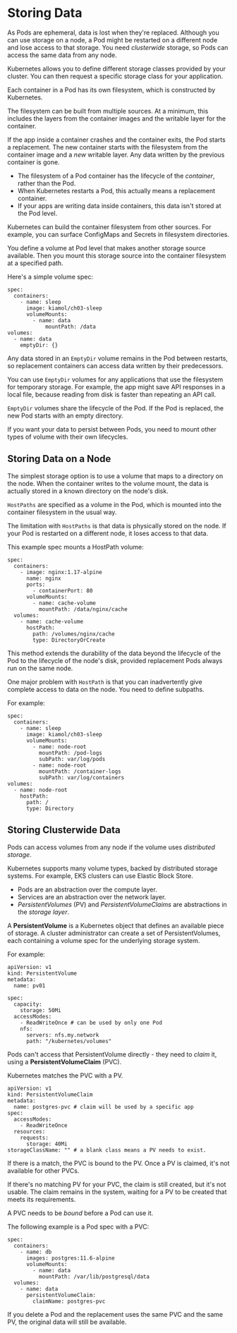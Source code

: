 # Storing Data

As Pods are ephemeral, data is lost when they're replaced. Although you can use storage on a node, a Pod might be restarted on a different node and lose access to that storage. You need *clusterwide* storage, so Pods can access the same data from any node.

Kubernetes allows you to define different storage classes provided by your cluster. You can then request a specific storage class for your application.

Each container in a Pod has its own filesystem, which is constructed by Kubernetes.

The filesystem can be built from multiple sources. At a minimum, this includes the layers from the container images and the writable layer for the container.

If the app inside a container crashes and the container exits, the Pod starts a replacement. The new container starts with the filesystem from the container image and a *new* writable layer. Any data written by the previous container is gone.

- The filesystem of a Pod container has the lifecycle of the *container*, rather than the Pod. 
- When Kubernetes restarts a Pod, this actually means a replacement container.
- If your apps are writing data inside containers, this data isn't stored at the Pod level.

Kubernetes can build the container filesystem from other sources. For example, you can surface ConfigMaps and Secrets in filesystem directories.

You define a volume at Pod level that makes another storage source available. Then you mount this storage source into the container filesystem at a specified path.

Here's a simple volume spec:

```
spec:
  containers:
    - name: sleep
      image: kiamol/ch03-sleep
      volumeMounts:
        - name: data
            mountPath: /data
volumes:
  - name: data
    emptyDir: {}
```

Any data stored in an `EmptyDir` volume remains in the Pod between restarts, so replacement containers can access data written by their predecessors.

You can use `EmptyDir` volumes for any applications that use the filesystem for temporary storage. For example, the app might save API responses in a local file, because reading from disk is faster than repeating an API call.

`EmptyDir` volumes share the lifecycle of the Pod. If the Pod is replaced, the new Pod starts with an empty directory. 

If you want your data to persist between Pods, you need to mount other types of volume with their own lifecycles.

## Storing Data on a Node

The simplest storage option is to use a volume that maps to a directory on the node. When the container writes to the volume mount, the data is actually stored in a known directory on the node's disk.

`HostPaths` are specified as a volume in the Pod, which is mounted into the container filesystem in the usual way. 

The limitation with `HostPaths` is that data is physically stored on the node. If your Pod is restarted on a different node, it loses access to that data.

This example spec mounts a HostPath volume:

```
spec: 
  containers:
    - image: nginx:1.17-alpine
      name: nginx
      ports:
        - containerPort: 80
      volumeMounts:
        - name: cache-volume
          mountPath: /data/nginx/cache
  volumes:
    - name: cache-volume
      hostPath:
        path: /volumes/nginx/cache
        type: DirectoryOrCreate
```

This method extends the durability of the data beyond the lifecycle of the Pod to the lifecycle of the node's disk, provided replacement Pods always run on the same node.

One major problem with `HostPath` is that you can inadvertently give complete access to data on the node. You need to define subpaths.

For example:

```
spec:
  containers:
    - name: sleep
      image: kiamol/ch03-sleep
      volumeMounts:
        - name: node-root
          mountPath: /pod-logs
          subPath: var/log/pods
        - name: node-root
          mountPath: /container-logs
          subPath: var/log/containers
volumes:
  - name: node-root
    hostPath:
      path: /
      type: Directory
```

## Storing Clusterwide Data

Pods can access volumes from any node if the volume uses *distributed storage*.

Kubernetes supports many volume types, backed by distributed storage systems. For example, EKS clusters can use Elastic Block Store.

- Pods are an abstraction over the compute layer.
- Services are an abstraction over the network layer.
- *PersistentVolumes* (PV) and *PersistentVolumeClaims* are abstractions in the *storage layer*.


A **PersistentVolume** is a Kubernetes object that defines an available piece of storage. A cluster administrator can create a set of PersistentVolumes, each containing a volume spec for the underlying storage system.

For example:

```
apiVersion: v1
kind: PersistentVolume
metadata:
  name: pv01

spec:
  capacity:
    storage: 50Mi
  accessModes:
    - ReadWriteOnce # can be used by only one Pod
    nfs:
      servers: nfs.my.network
      path: "/kubernetes/volumes"
```

Pods can't access that PersistentVolume directly - they need to *claim* it, using a **PersistentVolumeClaim** (PVC). 

Kubernetes matches the PVC with a PV.

```
apiVersion: v1
kind: PersistentVolumeClaim
metadata:
  name: postgres-pvc # claim will be used by a specific app
spec:
  accessModes:
    - ReadWriteOnce
  resources:
    requests:
      storage: 40Mi
storageClassName: "" # a blank class means a PV needs to exist.
```

If there is a match, the PVC is bound to the PV. Once a PV is claimed, it's not available for other PVCs.

If there's no matching PV for your PVC, the claim is still created, but it's not usable. The claim remains in the system, waiting for a PV to be created that meets its requirements.

A PVC needs to be *bound* before a Pod can use it.

The following example is a Pod spec with a PVC:

```
spec:
  containers:
    - name: db
      images: postgres:11.6-alpine
      volumeMounts:
        - name: data
          mountPath: /var/lib/postgresql/data
  volumes:
    - name: data
      persistentVolumeClaim:
        claimName: postgres-pvc
```

If you delete a Pod and the replacement uses the same PVC and the same PV, the original data will still be available.